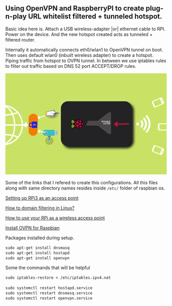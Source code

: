 ## Using OpenVPN and RaspberryPI to create plug-n-play URL whitelist filtered + tunneled hotspot.

Basic idea here is. Attach a USB wireless-adapter |or| ethernet cable to RPI. Power on the device. And the new hotspot created acts as tunneled + filtered router.

Internally it automatically connects eth0/wlan1 to OpenVPN tunnel on boot. Then uses default wlan0 (inbuilt wireless adapter) to create a hotspot. Piping traffic from hotspot to OVPN tunnel. In between we use iptables rules to filter out traffic based on DNS 52 port ACCEPT/DROP rules.

![repo](https://github.com/sanketmehta87/ovpn-rpi-whitelisting-router-/blob/main/turning.png?raw=true)

Some of the links that I refered to create this configurations. All this files along with same directory names resides inside `/etc/` folder of raspbian os.

[Setting up RPi3 as an access point](https://learn.sparkfun.com/tutorials/setting-up-a-raspberry-pi-3-as-an-access-point/all)

[How to domain filtering in Linux?](https://unix.stackexchange.com/questions/137904/how-to-do-domain-filtering-in-linux)

[How to use your RPi as a wireless access point](https://thepi.io/how-to-use-your-raspberry-pi-as-a-wireless-access-point)

[Install OVPN for Raspbian](https://ovpn.com/en/guides/raspberry-pi-raspbian)

Packages installed during setup.
```
sudo apt-get install dnsmasq
sudo apt-get install hostapd
sudo apt-get install openvpn
```

Some the commands that will be helpful
```
sudo iptables-restore < /etc/iptables.ipv4.nat

sudo systemctl restart hostapd.service 
sudo systemctl restart dnsmasq.service 
sudo systemctl restart openvpn.service 

```
